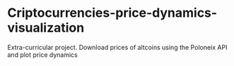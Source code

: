 # Criptocurrencies-price-dynamics-visualization
Extra-curricular project.  Download prices of altcoins using the Poloneix API and plot price dynamics
